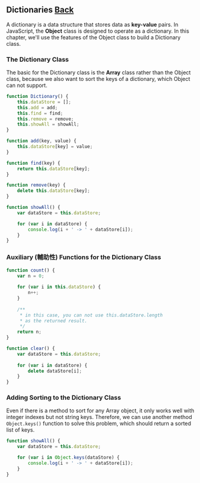 ## Dictionaries [Back](./../data_structure.md)

A dictionary is a data structure that stores data as **key-value** pairs. In JavaScript, the **Object** class is designed to operate as a dictionary. In this chapter, we'll use the features of the Object class to build a Dictionary class.

### The Dictionary Class

The basic for the Dictionary class is the **Array** class rather than the Object class, because we also want to sort the keys of a dictionary, which Object can not support.

```js
function Dictionary() {
    this.dataStore = [];
    this.add = add;
    this.find = find;
    this.remove = remove;
    this.showAll = showAll;
}

function add(key, value) {
    this.dataStore[key] = value;
}

function find(key) {
    return this.dataStore[key];
}

function remove(key) {
    delete this.dataStore[key];
}

function showAll() {
    var dataStore = this.dataStore;

    for (var i in dataStore) {
        console.log(i + ' -> ' + dataStore[i]);
    }
}
```

### Auxiliary (輔助性) Functions for the Dictionary Class

```js
function count() {
    var n = 0;
    
    for (var i in this.dataStore) {
        n++;
    }
    
    /**
     * in this case, you can not use this.dataStore.length
     * as the returned result.
     */
    return n;
}

function clear() {
    var dataStore = this.dataStore;
    
    for (var i in dataStore) {
        delete dataStore[i];
    }
}
```

### Adding Sorting to the Dictionary Class

Even if there is a method to sort for any Array object, it only works well with integer indexes but not string keys. Therefore, we can use another method `Object.keys()` function to solve this problem, which should return a sorted list of keys.

```js
function showAll() {
    var dataStore = this.dataStore;

    for (var i in Object.keys(dataStore) {
        console.log(i + ' -> ' + dataStore[i]);
    }
}
```
